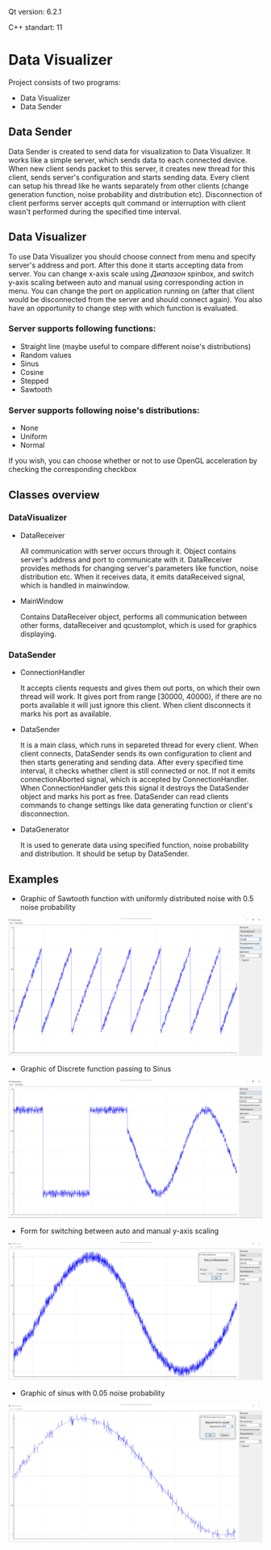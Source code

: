 Qt version: 6.2.1 

C++ standart: 11

# Data Visualizer

Project consists of two programs:
- Data Visualizer  
- Data Sender  

## Data Sender
Data Sender is created to send data for visualization to Data Visualizer. It works like a simple server, which sends data to each connected device. When new client sends packet to this server, it creates new thread for this client, sends server's configuration and starts sending data. Every client can setup his thread like he wants separately from other clients (change generation function, noise probability and distribution etc). Disconnection of client performs server accepts quit command or interruption with client wasn't performed during the specified time interval. 

## Data Visualizer
To use Data Visualizer you should choose connect from menu and specify server's address and port. After this done it starts accepting data from server. You can change x-axis scale using *Диапазон* spinbox, and switch y-axis scaling between auto and manual using corresponding action in menu. You can change the port on application running on (after that client would be disconnected from the server and should connect again). You also have an opportunity to change step with which function is evaluated. 

### Server supports following functions:
- Straight line (maybe useful to compare different noise's distributions)
- Random values
- Sinus
- Cosine
- Stepped
- Sawtooth 

### Server supports following noise's distributions:
- None
- Uniform
- Normal

If you wish, you can choose whether or not to use OpenGL acceleration by checking the corresponding checkbox

## Classes overview

### DataVisualizer

- DataReceiver 

    All communication with server occurs through it. Object contains server's address and port to communicate with it. DataReceiver provides methods for changing server's parameters like function, noise distribution etc. When it receives data, it emits dataReceived signal, which is handled in mainwindow.

- MainWindow

    Contains DataReceiver object, performs all communication between other forms, dataReceiver and qcustomplot, which is used for graphics displaying. 

### DataSender

- ConnectionHandler

    It accepts clients requests and gives them out ports, on which their own thread will work. It gives port from range [30000, 40000), if there are no ports available it will just ignore this client. When client disconnects it marks his port as available. 

- DataSender

    It is a main class, which runs in separeted thread for every client. When client connects, DataSender sends its own configuration to client and then starts generating and sending data. After every specified time interval, it checks whether client is still connected or not. If not it emits connectionAborted signal, which is accepted by ConnectionHandler. When ConnectionHandler gets this signal it destroys the DataSender object and marks his port as free. DataSender can read clients commands to change settings like data generating function or client's disconnection.

- DataGenerator

    It is used to generate data using specified function, noise probability and distribution. It should be setup by DataSender.

## Examples

- Graphic of Sawtooth function with uniformly distributed noise with 0.5 noise probability

![Graphic of Sawtooth function with uniformly distributed noise with 0.5 noise probability](Examples/SawTooth.png)

- Graphic of Discrete function passing to Sinus

![Graphic of Discrete function passing to Sinus](Examples/Sin-Discrete.png)

- Form for switching between auto and manual y-axis scaling

![Form for switching between auto and manual y-axis scaling](Examples/Scaling.png)

- Graphic of sinus with 0.05 noise probability 

![Graphic of sinus with 0.05 noise probability ](Examples/LessNoiseProbability.png)